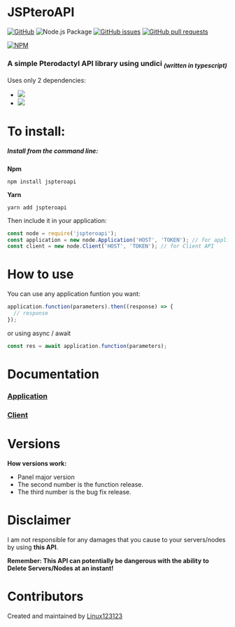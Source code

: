# JSPteroAPI

[![GitHub](https://img.shields.io/github/license/linux123123/jspteroapi)](https://github.com/Linux123123/JSPteroAPI/blob/main/LICENSE)
![Node.js Package](https://github.com/Linux123123/JSPteroAPI/workflows/Node.js%20Package/badge.svg)
[![GitHub issues](https://img.shields.io/github/issues/linux123123/jspteroapi)](https://github.com/Linux123123/JSPteroAPI/issues)
[![GitHub pull requests](https://img.shields.io/github/issues-pr/linux123123/jspteroapi)](https://github.com/Linux123123/JSPteroAPI/pulls)

[![NPM](https://img.shields.io/badge/npm-CB3837?style=for-the-badge&logo=npm&logoColor=white)](https://npmjs.com/package/jspteroapi)

<h3>A simple Pterodactyl API library using undici <sub><i>(written in typescript)</i></sub></h3>

Uses only 2 dependencies: 
<ul>
<li><img src="https://img.shields.io/github/package-json/dependency-version/linux123123/jspteroapi/undici"/></li>
<li><img src="https://img.shields.io/github/package-json/dependency-version/linux123123/jspteroapi/ws"/></li>
</ul>
    
# To install:

<h5>Install from the command line:</h5>

**Npm**

`npm install jspteroapi`

**Yarn**

`yarn add jspteroapi`

Then include it in your application:

```javascript
const node = require('jspteroapi');
const application = new node.Application('HOST', 'TOKEN'); // for application API
const client = new node.Client('HOST', 'TOKEN'); // for Client API
```

# How to use

You can use any application funtion you want:

```javascript
application.function(parameters).then((response) => {
  // response
});
```

or using async / await

```javascript
const res = await application.function(parameters);
```

# Documentation

<h3><a href="https://jspteroapi.linux123123.com/classes/index.Application.html">Application</a></h3>
<h3><a href="https://jspteroapi.linux123123.com/classes/index.Client.html">Client</a></h3>

# Versions

**How versions work:**

- Panel major version
- The second number is the function release.
- The third number is the bug fix release.

# Disclaimer

I am not responsible for any damages that you cause to your servers/nodes by using **this API**.

**Remember: This API can potentially be dangerous with the ability to Delete Servers/Nodes at an instant!**

# Contributors

Created and maintained by [Linux123123](https://github.com/linux123123)

